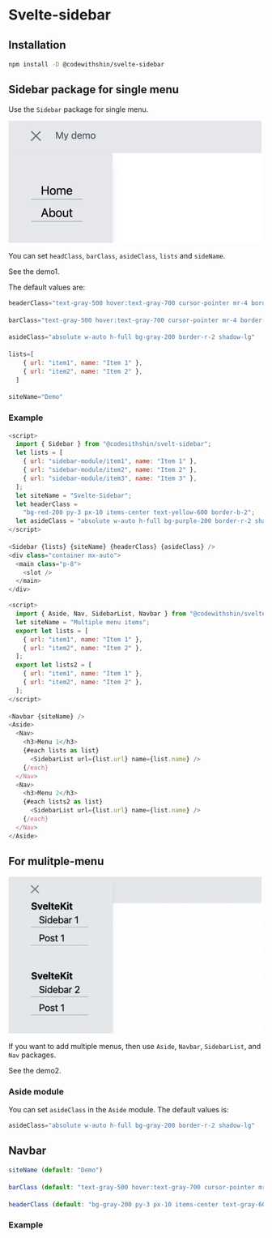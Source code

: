 # Svelte-sidebar

## Installation

```bash
npm install -D @codewithshin/svelte-sidebar
```

## Sidebar package for single menu

Use the `Sidebar` package for single menu.

<img width="500" src="https://raw.githubusercontent.com/shinokada/svelte-sidebar/main/static/images/single-menu.png" />

You can set `headClass`, `barClass`, `asideClass`, `lists` and `sideName`.

See the demo1.

The default values are:

```js
headerClass="text-gray-500 hover:text-gray-700 cursor-pointer mr-4 border-none focus:outline-none"

barClass="text-gray-500 hover:text-gray-700 cursor-pointer mr-4 border-none focus:outline-none"

asideClass="absolute w-auto h-full bg-gray-200 border-r-2 shadow-lg"

lists=[
    { url: "item1", name: "Item 1" },
    { url: "item2", name: "Item 2" },
  ]

siteName="Demo"
```

### Example

```js
<script>
  import { Sidebar } from "@codesithshin/svelt-sidebar";
  let lists = [
    { url: "sidebar-module/item1", name: "Item 1" },
    { url: "sidebar-module/item2", name: "Item 2" },
    { url: "sidebar-module/item3", name: "Item 3" },
  ];
  let siteName = "Svelte-Sidebar";
  let headerClass =
    "bg-red-200 py-3 px-10 items-center text-yellow-600 border-b-2";
  let asideClass = "absolute w-auto h-full bg-purple-200 border-r-2 shadow-lg";
</script>

<Sidebar {lists} {siteName} {headerClass} {asideClass} />
<div class="container mx-auto">
  <main class="p-8">
    <slot />
  </main>
</div>
```

```js
<script>
  import { Aside, Nav, SidebarList, Navbar } from "@codewithshin/svelte-sidebar";
  let siteName = "Multiple menu items";
  export let lists = [
    { url: "item1", name: "Item 1" },
    { url: "item2", name: "Item 2" },
  ];
  export let lists2 = [
    { url: "item1", name: "Item 1" },
    { url: "item2", name: "Item 2" },
  ];
</script>

<Navbar {siteName} />
<Aside>
  <Nav>
    <h3>Menu 1</h3>
    {#each lists as list}
      <SidebarList url={list.url} name={list.name} />
    {/each}
  </Nav>
  <Nav>
    <h3>Menu 2</h3>
    {#each lists2 as list}
      <SidebarList url={list.url} name={list.name} />
    {/each}
  </Nav>
</Aside>
```

## For mulitple-menu

<img width="500" src="https://raw.githubusercontent.com/shinokada/svelte-sidebar/main/static/images/multiple-menu.png" />

If you want to add multiple menus, then use `Aside`, `Navbar`, `SidebarList`, and `Nav` packages. 

See the demo2.

### Aside module

You can set `asideClass` in the `Aside` module. The default values is:

```js
asideClass="absolute w-auto h-full bg-gray-200 border-r-2 shadow-lg"
```

## Navbar

```js
siteName (default: "Demo")

barClass (default: "text-gray-500 hover:text-gray-700 cursor-pointer mr-4 border-none focus:outline-none")

headerClass (default: "bg-gray-200 py-3 px-10 items-center text-gray-600 border-b-2")
```

### Example

